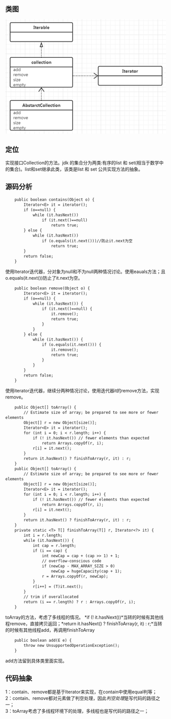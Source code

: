 ## 类图
![Collcetion类图](image/collection/Abscollection.png)

## 定位
实现接口Collection的方法。jdk 的集合分为两类:有序的list 和 set(相当于数学中的集合)。list和set继承此类，该类是list 和 set 公共实现方法的抽象。    

## 源码分析
```
    public boolean contains(Object o) {
        Iterator<E> it = iterator();
        if (o==null) {
            while (it.hasNext())
                if (it.next()==null)
                    return true;
        } else {
            while (it.hasNext())
                if (o.equals(it.next()))//防止it.next为空
                    return true;
        }
        return false;
    }
``` 
使用Iterator迭代器，分对象为null和不为null两种情况讨论。使用eauals方法；且o.equals(it.next())防止了it.next为空。   
```
    public boolean remove(Object o) {
        Iterator<E> it = iterator();
        if (o==null) {
            while (it.hasNext()) {
                if (it.next()==null) {
                    it.remove();
                    return true;
                }
            }
        } else {
            while (it.hasNext()) {
                if (o.equals(it.next())) {
                    it.remove();
                    return true;
                }
            }
        }
        return false;
    }
```
使用iterator迭代器，继续分两种情况讨论，使用迭代器it的remove方法，实现remove。   
```
    public Object[] toArray() {
        // Estimate size of array; be prepared to see more or fewer elements
        Object[] r = new Object[size()];
        Iterator<E> it = iterator();
        for (int i = 0; i < r.length; i++) {
            if (! it.hasNext()) // fewer elements than expected
                return Arrays.copyOf(r, i);
            r[i] = it.next();
        }
        return it.hasNext() ? finishToArray(r, it) : r;
    }
    public Object[] toArray() {
        // Estimate size of array; be prepared to see more or fewer elements
        Object[] r = new Object[size()];
        Iterator<E> it = iterator();
        for (int i = 0; i < r.length; i++) {
            if (! it.hasNext()) // fewer elements than expected
                return Arrays.copyOf(r, i);
            r[i] = it.next();
        }
        return it.hasNext() ? finishToArray(r, it) : r;
    }
    private static <T> T[] finishToArray(T[] r, Iterator<?> it) {
        int i = r.length;
        while (it.hasNext()) {
            int cap = r.length;
            if (i == cap) {
                int newCap = cap + (cap >> 1) + 1;
                // overflow-conscious code
                if (newCap - MAX_ARRAY_SIZE > 0)
                    newCap = hugeCapacity(cap + 1);
                r = Arrays.copyOf(r, newCap);
            }
            r[i++] = (T)it.next();
        }
        // trim if overallocated
        return (i == r.length) ? r : Arrays.copyOf(r, i);
    }

```
toArray的方法，考虑了多线程的情况。 *if (! it.hasNext())*当转的时候有其他线程remove，直接拷贝返回；*return it.hasNext() ? finishToArray(r, it) : r;*当转的时候有其他线程add，再调用finishToArray
```
    public boolean add(E e) {
        throw new UnsupportedOperationException();
    }
```
add方法留到具体类里面实现。

## 代码抽象
1：contain、remove都是基于Iterator来实现，在contain中使用equal判等；     
2：contain、remove都对元素做了判空处理，因此*判空处理*是写代码的路径之一；     
3：toArray考虑了多线程环境下的处理，多线程也是写代码的路径之一；     